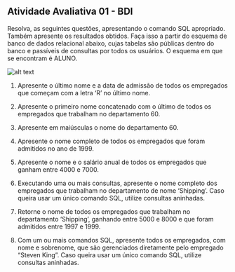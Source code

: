 ## Atividade Avaliativa 01 - BDI

Resolva, as seguintes questões, apresentando o comando SQL apropriado. Também apresente os resultados obtidos. Faça isso a partir do esquema de banco de dados relacional abaixo, cujas tabelas são públicas dentro do banco e passíveis de consultas por todos os usuários. O esquema em que se encontram é ALUNO.

![alt text](image.png)

1) Apresente o último nome e a data de admissão de todos os empregados que começam com a letra ‘R’ no último nome.

2) Apresente o primeiro nome concatenado com o último de todos os empregados que trabalham no departamento 60.

3) Apresente em maiúsculas o nome do departamento 60.

4) Apresente o nome completo de todos os empregados que foram admitidos no ano de 1999.

5) Apresente o nome e o salário anual de todos os empregados que ganham entre 4000 e 7000.

6) Executando uma ou mais consultas, apresente o nome completo dos empregados que trabalham no departamento de nome ‘Shipping’. Caso queira usar um único comando SQL, utilize consultas aninhadas.

7) Retorne o nome de todos os empregados que trabalham no departamento ‘Shipping’, ganhando entre 5000 e 8000 e que foram admitidos entre 1997 e 1999.

8) Com um ou mais comandos SQL, apresente todos os empregados, com nome e sobrenome, que são gerenciados diretamente pelo empregado “Steven King”. Caso queira usar um único comando SQL, utilize consultas aninhadas.